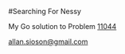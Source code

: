 #Searching For Nessy

My Go solution to Problem [11044](https://onlinejudge.org/external/110/11044.pdf)

allan.sioson@gmail.com
